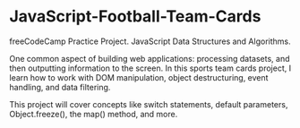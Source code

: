 # JavaScript-Football-Team-Cards

freeCodeCamp Practice Project.
JavaScript Data Structures and Algorithms.

One common aspect of building web applications: processing datasets, and then outputting information to the screen. In this sports team cards project, I learn how to work with DOM manipulation, object destructuring, event handling, and data filtering.

This project will cover concepts like switch statements, default parameters, Object.freeze(), the map() method, and more.
